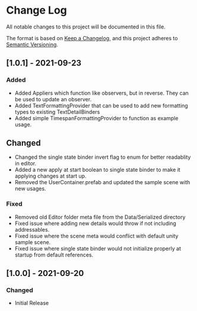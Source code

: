 # Change Log
All notable changes to this project will be documented in this file.

The format is based on [Keep a Changelog](https://keepachangelog.com/en/1.0.0/),
and this project adheres to [Semantic Versioning](https://semver.org/spec/v2.0.0.html).

## [1.0.1] - 2021-09-23
### Added
- Added Appliers which function like observers, but in reverse. They can be used to update an observer.
- Added TextFormattingProvider that can be used to add new formatting types to existing TextDetailBinders
- Added simple TimespanFormattingProvider to function as example usage.

## Changed
- Changed the single state binder invert flag to enum for better readablity in editor.
- Added a new apply at start boolean to single state binder to make it applying changes at start up.
- Removed the UserContainer.prefab and updated the sample scene with new usages.

### Fixed
- Removed old Editor folder meta file from the Data/Serialized directory
- Fixed issue where adding new details would throw if not including addressables.
- Fixed issue where the scene meta would conflict with default unity sample scene.
- Fixed issue where single state binder would not initialize properly at startup from default references.

## [1.0.0] - 2021-09-20
### Changed
- Initial Release